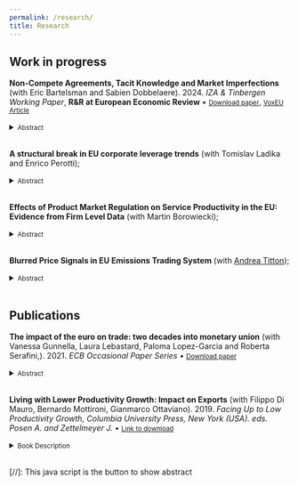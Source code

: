 ```yaml
---
permalink: /research/
title: Research
---
```



## Work in progress

**Non-Compete Agreements, Tacit Knowledge and Market Imperfections** (with Eric Bartelsman and Sabien Dobbelaere). 2024. *IZA & Tinbergen Working Paper*, **R&R at European Economic Review** &bull; <small>[Download paper](https://docs.iza.org/dp17260.pdf)</small>, <small>[VoxEU Article](https://cepr-org.vu-nl.idm.oclc.org/voxeu/columns/non-compete-agreements-tacit-knowledge-and-market-imperfections)</small>
<details>
  <summary>
    <small>Abstract</small>
  </summary> 
  <small>
This paper provides evidence from a natural experiment on the importance of tacit knowledge that workers have about firms' intangible assets for competition in product and labor markets. First, evidence is presented on product and labor market imperfections across firms in manufacturing and services industries in the Netherlands. Price-cost markups and wage markups are both shown to be positively related to intangible intensity at the firm level. A model is developed of the processes of intangible investment and wage bargaining of heterogeneous firms that provides a mechanism relating workers' tacit knowledge to product and labor market imperfections at the firm level. The model also provides a role for non-compete agreements (NCAs) limiting worker mobility. Our main empirical contribution comes from using linked employer-employee panel data with information on NCAs and changes in enforceability of these agreements. In a diff-in-diff specification, the paper shows that lifting NCAs increases worker wages and worker mobility and that the effect is stronger for intangible-intensive firms. We find that NCAs affect workers across the skill distribution and across industries. The causal findings from changes in the legality of NCAs correspond with the mechanisms described in the model.
  </small>
</details><br>


**A structural break in EU corporate leverage trends** (with Tomislav Ladika and Enrico Perotti);
<details>
  <summary>
    <small>Abstract</small>
  </summary> 
  <small>
Contrary to widespread concerns about rising indebtedness, we show that corporate leverage in French and Dutch firms has been in a steady decline for two decades. The decline occurred during periods of strong growth, sharp crises, and recovery under very loose monetary policy. It is consistent across the entire firm size distribution, in dividend and non-dividend paying firms, and high or low productivity growth firms. It appears robust to financial constraint measures, and is not driven by survival bias. Our results suggest a key role for falling credit demand driven by declining investment prospects, while growing firms build intangible capital gradually and need less external financing.
  </small>
</details><br>

**Effects of Product Market Regulation on Service Productivity in the EU: Evidence from Firm Level Data** (with Martin Borowiecki);
<details>
  <summary>
    <small>Abstract</small>
  </summary> 
  <small>
The paper investigates the extent to which regulatory stringency reduces productivity in services sectors across EU countries. To this end, we analyse the effects of sectoral product market regulation (PMR) on firm-level productivity growth and within-sector labour reallocation across EU countries and service sectors for the years 2000 to 2021. Using productivity shocks to US parent companies of EU subsidiaries as an instrument for productivity-enhancing technology shocks in Europe, we show that more stringent PMR are associated with lower firm-level productivity growth as well as lower within-sector labour reallocation. As for firm-level productivity, the effect of productivity shocks to US parents on productivity growth of their EU subsidiaries is weaker in countries and sectors with higher PMR. As for productivity-enhancing within-sector reallocation, employment growth of more productive firms is weaker in countries and sectors with higher PMR. The findings point to productivity benefits of pro-competition reforms to enhance the ability of EU firms to absorb productivity enhancing technological shocks or new managerial practices.
  </small>
</details><br>

**Blurred Price Signals in EU Emissions Trading System** (with [Andrea Titton](https://www.andreatitton.com/));
<details>
  <summary>
    <small>Abstract</small>
  </summary> 
  <small>
We model firm the link between firms’ innovation decisions and the price of EU ETS. We then calibrate the model using French firm level data. We show that large volatility in the price of EU ETS can coordinate firms into postponing the green transition.
  </small>
</details><br>

## Publications

**The impact of the euro on trade: two decades into monetary union** (with Vanessa Gunnella, Laura Lebastard, Paloma Lopez-Garcia and Roberta Serafini,). 2021. *ECB Occasional Paper Series* &bull; <small>[Download paper](https://www.ecb.europa.eu/pub/pdf/scpops/ecb.op283~a2ff6f5481.en.pdf)</small>
<details>
  <summary>
    <small>Abstract</small>
  </summary> 
  <small>
The consensus back in 2008 – ten years after the introduction of the euro – was that the adoption of a common currency had made a limited impact of around 2% in total on the trade flows of the first wave of euro area countries (Baldwin et al., 2008). Since then, six more countries have joined the euro area, and firms have internationalised their production processes. These two phenomena are interrelated and may have changed the way the common currency affects the euro area economy. Therefore, with the common currency now into its third decade – and with more countries queuing to adopt it – this paper revisits the trade effects of the euro, focusing on the newer euro adopters (i.e. those countries that have adopted the euro since 2007) and their interaction with the first wave of euro area members via supply chains. The contribution of the paper is twofold. First, it revisits the estimated aggregate impact of the euro on euro area trade, as well as on trade within and between the two waves of adopters. Data on bilateral flows between 1990 and 2015 for an extended sample of countries to estimate a gravity equation indicate a significant trade impact, ranging between 4.3% and 6.3% in total on average, with the magnitude being the highest for exports from the second wave of adopters to the first wave of adopters. If a synthetic control approach (Abadie and Gardeazabal, 2003; Abadie et al., 2010) is used instead, the estimated gains associated with euro adoption are greater. In particular, exports of both intermediate and final products from countries belonging to the first wave of euro adopters to those belonging to the second wave are estimated to have increased by about 30% using this approach. The second contribution made by this paper relates to the channels through which trade might be affected by a currency union. This question is explored by looking separately at trade in intermediate goods and final products. While we find that trade gains were mainly driven by trade in intermediate goods among countries that adopted the currency earlier (5.3%), our results also show that the euro had a positive effect on the exports of final products from the second wave of adopters to other euro area countries. This effect is as high as 10.6% with the gravity model and 32% with the synthetic control approach. One of the reasons for the difference in the range of estimates between the two approaches might be that the gravity model can control for unobserved characteristics via fixed effects, while the synthetic control approach may fail to do so. These results suggest that the euro facilitated the establishment and expansion of international production chains in Europe. In turn, this is likely to have increased business cycle synchronisation in the euro area and to have supported market access for later adopters.
  </small>
</details><br>

**Living with Lower Productivity Growth: Impact on Exports** (with Filippo Di Mauro, Bernardo Mottironi, Gianmarco Ottaviano). 2019. *Facing Up to Low Productivity Growth, Columbia University Press, New York (USA). eds. Posen A. and Zettelmeyer J.* &bull; <small>[Link to download](https://www.piie.com/bookstore/facing-low-productivity-growth)</small>
<details>
  <summary>
    <small>Book Description</small>
  </summary> 
  <small>
Labor productivity growth in the United States and other advanced countries has slowed dramatically since the mid-2000s, a major factor in their economic stagnation and political turmoil. Economists have been debating the causes of the slowdown and possible remedies for some years. Unaddressed in this discussion is what happens if the slowdown is not reversed. In this volume, a dozen renowned scholars analyze the impact of sustained lower productivity growth on public finances, social protection, trade, capital flows, wages, inequality, and, ultimately, politics in the advanced industrial world. They conclude that slow productivity growth could lead to unpredictable and possibly dangerous new problems, aggravating inequality and increasing concentration of market power. Facing Up to Low Productivity Growth also proposes ways that countries can cope with these consequences. 
  </small>
</details><br>



[//]: This java script is the button to show abstract
<script>
  function visib(id) {
    var x = document.getElementById(id);
    var triangle = x.previousElementSibling.firstElementChild;

    if (x.style.display === "block") {
      x.style.display = "none";
      triangle.style.transform = "rotate(0deg)";  /* Rotate back to 0 degrees */
    } else {
      x.style.display = "block";
      triangle.style.transform = "rotate(90deg)";  /* Rotate to 90 degrees */
    }
  }
</script>

<style>
  .triangle {
    width: 0;
    height: 0;
    border-top: 5px solid transparent;  /* Change to border-top */
    border-bottom: 5px solid transparent;  /* Change to border-bottom */
    border-left: 10px solid black;  /* Change to border-left */
    display: inline-block;
    margin-right: 5px;
    transition: transform 0.3s ease;
  }
  details[open] .triangle {
    transform: rotate(90deg);
  }
</style>
